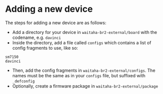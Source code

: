 # Adding a new device

The steps for adding a new device are as follows:

* Add a directory for your device in `waitaha-br2-external/board` with the codename, e.g. `davinci`
* Inside the directory, add a file called `configs` which contains a list of config fragments to use, like so:
```
sm7150
davinci
```
* Then, add the config fragments in `waitaha-br2-external/configs`. The names must be the same as in your `configs` file, but suffixed with `_defconfig`
* Optionally, create a firmware package in `waitaha-br2-external/package`
